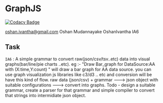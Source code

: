 # GraphJS

[![Codacy Badge](https://api.codacy.com/project/badge/Grade/3113163f5eac4bfabeb194f96845bac0)](https://app.codacy.com/app/OshanIvantha/GraphJS?utm_source=github.com&utm_medium=referral&utm_content=OshanIvantha/GraphJS&utm_campaign=badger)

oshan.ivantha@gmail.com Oshan Mudannayake OshanIvantha IA6

## Task
`IA6` : A simple grammar to convert raw(json/csv/tsv..etc) data into visual graphs(bar/line/pie charts ..etc).
eg :- "Draw Bar_graph for DataSource:AA with (X:time,Y:count) " will draw a bar graph for AA data source. you can use graph visualization js libraries like c3/d3 .. etc and conversion will be have this kind of flow. raw data (json/csv) + grammar ---> json object with suitable configurations ---> convert into graphs. Todo - design a suitable grammar, create a parser for that grammar and simple compiler to convert that strings into intermidiate json object. 